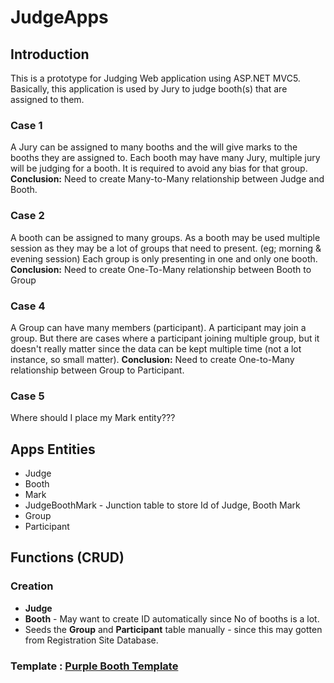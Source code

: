 # JudgeApps
## Introduction
This is a prototype for Judging Web application using ASP.NET MVC5. Basically, this application is used by Jury to judge booth(s) that are assigned to them.

### Case 1
A Jury can be assigned to many booths and the will give marks to the booths they are assigned to.
Each booth may have many Jury, multiple jury will be judging for a booth. It is required to avoid any bias for that group.
**Conclusion:** Need to create Many-to-Many relationship between Judge and Booth.

### Case 2
A booth can be assigned to many groups. As a booth may be used multiple session as they may be a lot of groups that need to present. (eg; morning & evening session)
Each group is only presenting in one and only one booth.
**Conclusion:** Need to create One-To-Many relationship between Booth to Group

### Case 4
A Group can have many members (participant). A participant may join a group. But there are cases where a participant joining multiple group, but it doesn't really matter since the data can be kept multiple time (not a lot instance, so small matter).
**Conclusion:** Need to create One-to-Many relationship between Group to Participant.

### Case 5
Where should I place my Mark entity???

## Apps Entities
* Judge
* Booth
* Mark
* JudgeBoothMark - Junction table to store Id of Judge, Booth Mark
* Group
* Participant

## Functions (CRUD)
### Creation
* **Judge**
* **Booth** - May want to create ID automatically since No of booths is a lot.
* Seeds the **Group** and **Participant** table manually - since this may gotten from Registration Site Database.

### Template : [Purple Booth Template](https://gist.github.com/PurpleBooth/109311bb0361f32d87a2)

